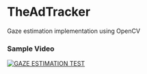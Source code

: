 # TheAdTracker
Gaze estimation implementation using OpenCV

### Sample Video
[![GAZE ESTIMATION TEST](http://i67.tinypic.com/213lxkn.png)](https://drive.google.com/file/d/0B2ex-jtDfR1Jb2lKOVZBNHJBLUU/preview "Gaze Estimation Using OpenCV")
